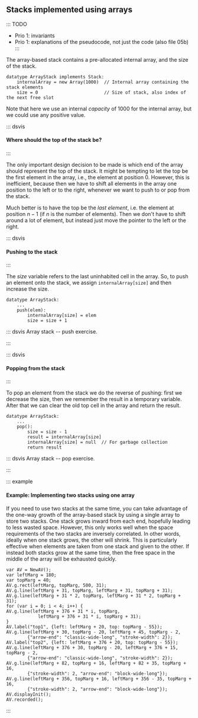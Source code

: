 
## Stacks implemented using arrays

::: TODO
- Prio 1: invariants
- Prio 1: explanations of the pseudocode, not just the code (also file 05b)
:::

The array-based stack contains a pre-allocated internal array, and the size of the stack.

    datatype ArrayStack implements Stack:
        internalArray = new Array(1000)  // Internal array containing the stack elements
        size = 0                         // Size of stack, also index of the next free slot

Note that here we use an internal *capacity* of 1000 for the internal array, but we could use any positive value.


::: dsvis
#### Where should the top of the stack be?

<inlineav id="DynamicArrayStack-Top-CON" src="ChalmersGU/DynamicArrayStack-Top-CON.js" name="Array stack top position slideshow" links="ChalmersGU/CGU-Styles.css"/>
:::

The only important design decision to be made is which end of the array should represent the top of the stack.
It might be tempting to let the top be the first element in the array, i.e., the element at position 0.
However, this is inefficient, because then we have to shift all elements in the array one position to the left or to the right, whenever we want to push to or pop from the stack.

Much better is to have the top be the *last element*, i.e. the element at position $n-1$ (if $n$ is the number of elements).
Then we don't have to shift around a lot of element, but instead just move the pointer to the left or the right.

<!--
### Invariants
 -->
<!--
### Pushing to the stack
 -->

::: dsvis
#### Pushing to the stack

<inlineav id="DynamicArrayStack-Push-CON" src="ChalmersGU/DynamicArrayStack-Push-CON.js" name="Array stack push slideshow" links="ChalmersGU/CGU-Styles.css"/>
:::

The *size* variable refers to the last uninhabited cell in the array.
So, to push an element onto the stack, we assign `internalArray[size]` and then increase the size.

    datatype ArrayStack:
        ...
        push(elem):
            internalArray[size] = elem
            size = size + 1

::: dsvis
Array stack -- push exercise.

<avembed id="DynamicArrayStack-Push-PRO" src="ChalmersGU/DynamicArrayStack-Push-PRO.html" type="ka" name="Array-based Stack Push Exercise"/>
:::


::: dsvis
#### Popping from the stack

<inlineav id="DynamicArrayStack-Pop-CON" src="ChalmersGU/DynamicArrayStack-Pop-CON.js" name="Array stack pop slideshow" links="ChalmersGU/CGU-Styles.css"/>
:::

To pop an element from the stack we do the reverse of pushing:
first we decrease the size, then we remember the result in a temporary variable.
After that we can clear the old top cell in the array and return the result.

    datatype ArrayStack:
        ...
        pop():
            size = size - 1
            result = internalArray[size]
            internalArray[size] = null  // For garbage collection
            return result


::: dsvis
Array stack -- pop exercise.

<avembed id="DynamicArrayStack-Pop-PRO" src="ChalmersGU/DynamicArrayStack-Pop-PRO.html" type="ka" name="Array-based Stack Pop Exercise"/>
:::


::: example
#### Example: Implementing two stacks using one array

If you need to use two stacks at the same time, you can take advantage
of the one-way growth of the array-based stack by using a single array
to store two stacks. One stack grows inward from each end, hopefully leading to less wasted space.
However, this only works well when the space requirements of the two stacks are
inversely correlated. In other words, ideally when one stack grows, the
other will shrink. This is particularly effective when elements are
taken from one stack and given to the other. If instead both stacks grow
at the same time, then the free space in the middle of the array will be
exhausted quickly.

```jsav-figure
var AV = NewAV();
var leftMarg = 180;
var topMarg = 40;
AV.g.rect(leftMarg, topMarg, 500, 31);
AV.g.line(leftMarg + 31, topMarg, leftMarg + 31, topMarg + 31);
AV.g.line(leftMarg + 31 * 2, topMarg, leftMarg + 31 * 2, topMarg + 31);
for (var i = 0; i < 4; i++) {
AV.g.line(leftMarg + 376 + 31 * i, topMarg,
            leftMarg + 376 + 31 * i, topMarg + 31);
}
AV.label("top1", {left: leftMarg + 20, top: topMarg - 55});
AV.g.line(leftMarg + 30, topMarg - 20, leftMarg + 45, topMarg - 2,
        {"arrow-end": "classic-wide-long", "stroke-width": 2});
AV.label("top2", {left: leftMarg + 376 + 20, top: topMarg - 55});
AV.g.line(leftMarg + 376 + 30, topMarg - 20, leftMarg + 376 + 15, topMarg - 2,
        {"arrow-end": "classic-wide-long", "stroke-width": 2});
AV.g.line(leftMarg + 82, topMarg + 16, leftMarg + 82 + 35, topMarg + 16,
        {"stroke-width": 2, "arrow-end": "block-wide-long"});
AV.g.line(leftMarg + 356, topMarg + 16, leftMarg + 356 - 35, topMarg + 16,
        {"stroke-width": 2, "arrow-end": "block-wide-long"});
AV.displayInit();
AV.recorded();
```
:::
